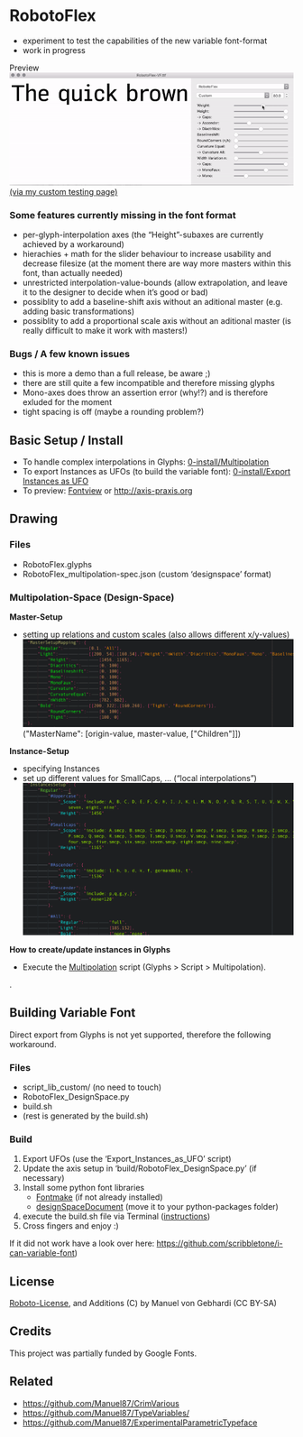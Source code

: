 # RobotoFlex
- experiment to test the capabilities of the new variable font-format
- work in progress

Preview
![robotoflex preview](README_media/Preview.gif)
[(via my custom testing page)](http://manuel.vongebhardi.de/variable-fonts/testing/)

### Some features currently missing in the font format
- per-glyph-interpolation axes (the “Height”-subaxes are currently achieved by a workaround)
- hierachies + math for the slider behaviour to increase usability and decrease filesize (at the moment there are way more masters within this font, than actually needed) 
- unrestricted interpolation-value-bounds (allow extrapolation, and leave it to the designer to decide when it’s good or bad)
- possiblity to add a baseline-shift axis without an aditional master (e.g. adding basic transformations)
- possiblity to add a proportional scale axis without an aditional master (is really difficult to make it work with masters!)

### Bugs / A few known issues
- this is more a demo than a full release, be aware ;)
- there are still quite a few incompatible and therefore missing glyphs 
- Mono-axes does throw an assertion error (why!?) and is therefore exluded for the moment
- tight spacing is off (maybe a rounding problem?)

## Basic Setup / Install
- To handle complex interpolations in Glyphs: [0-install/Multipolation](0-install/)
- To export Instances as UFOs (to build the variable font): [0-install/Export Instances as UFO](0-install/)
- To preview: [Fontview](https://github.com/googlei18n/fontview/releases) or http://axis-praxis.org


## Drawing
### Files
- RobotoFlex.glyphs
- RobotoFlex_multipolation-spec.json (custom ‘designspace’ format)
		
### Multipolation-Space (Design-Space)
**Master-Setup**
- setting up relations and custom scales (also allows different x/y-values)
![robotoflex preview](README_media/Multipolation-JSON_MasterSetupMapping.png)
("MasterName": [origin-value, master-value, ["Children"]])

**Instance-Setup**
- specifying Instances
- set up different values for SmallCaps, ...  (“local interpolations”)
![robotoflex preview](README_media/Multipolation-JSON_GlyphSpecificInterpolations.png)

**How to create/update instances in Glyphs**
- Execute the [Multipolation](0-install/) script (Glyphs > Script > Multipolation).

.

## Building Variable Font
Direct export from Glyphs is not yet supported, therefore the following workaround.

### Files
- script_lib_custom/ (no need to touch)
- RobotoFlex_DesignSpace.py
- build.sh
- (rest is generated by the build.sh)


### Build
1. Export UFOs (use the ‘Export_Instances_as_UFO’ script)
2. Update the axis setup in ‘build/RobotoFlex_DesignSpace.py’ (if necessary)
3. Install some python font libraries
	- [Fontmake](https://github.com/googlei18n/fontmake) (if not already installed)
	- [designSpaceDocument](https://github.com/LettError/designSpaceDocument) (move it to your python-packages folder)
4. execute the build.sh file via Terminal ([instructions](https://apple.stackexchange.com/questions/235128/how-do-i-run-a-sh-or-command-file-in-terminal))
5. Cross fingers and enjoy :)

If it did not work have a look over here: https://github.com/scribbletone/i-can-variable-font)

## License
[Roboto-License](https://github.com/google/roboto), and Additions (C) by Manuel von Gebhardi (CC BY-SA)

## Credits
This project was partially funded by Google Fonts.

## Related
- https://github.com/Manuel87/CrimVarious
- https://github.com/Manuel87/TypeVariables/
- https://github.com/Manuel87/ExperimentalParametricTypeface

